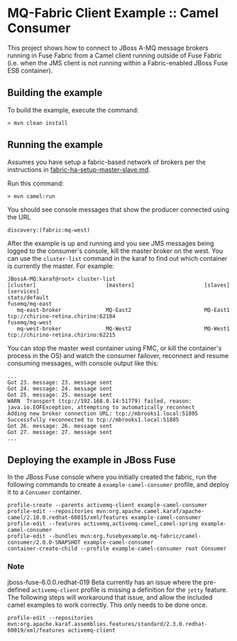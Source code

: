 MQ-Fabric Client Example :: Camel Consumer
===========================================

This project shows how to connect to JBoss A-MQ message brokers running in Fuse
Fabric from a Camel client running outside of Fuse Fabric (i.e. when the JMS
client is not running within a Fabric-enabled JBoss Fuse ESB container).

Building the example
--------------------

To build the example, execute the command: 

	> mvn clean install

Running the example
-------------------

Assumes you have setup a fabric-based network of brokers per the instructions in
[fabric-ha-setup-master-slave.md](./docs/fabric-ha-setup-master-slave.md).

Run this command:

	> mvn camel:run

You should see console messages that show the producer connected using the URL

	discovery:(fabric:mq-west)

<!-- 
  Another way to figure out which container is currently the master is to
  inspect the logs:

  cat instances/MQ-West1/data/log/karaf.log | grep mq-fabric
-->

After the example is up and running and you see JMS messages being logged to the
consumer's console, kill the master broker on the west. You can use the
`cluster-list` command in the karaf to find out which container is currently
the master. For example:

    JBossA-MQ:karaf@root> cluster-list 
    [cluster]                      [masters]                      [slaves]                       [services]
    stats/default                                                                                
    fusemq/mq-east                                                                               
       mq-east-broker              MQ-East2                       MQ-East1                       tcp://chirino-retina.chirino:62184
    fusemq/mq-west                                                                               
       mq-west-broker              MQ-West2                       MQ-West1                       tcp://chirino-retina.chirino:62215

You can stop the master west container using FMC, or kill the container's process
in the OS) and watch the consumer failover, reconnect and resume consuming
messages, with console output like this:

    ...
    Got 23. message: 23. message sent
    Got 24. message: 24. message sent
    Got 25. message: 25. message sent
    WARN  Transport (tcp://192.168.0.14:51779) failed, reason:  java.io.EOFException, attempting to automatically reconnect
    Adding new broker connection URL: tcp://mbrooks1.local:51805
    Successfully reconnected to tcp://mbrooks1.local:51805
    Got 26. message: 26. message sent
    Got 27. message: 27. message sent
    ...

Deploying the example in JBoss Fuse
-----------------------------------

In the JBoss Fuse console where you initially created the fabric, run the
following commands to create a `example-camel-consumer` profile, and deploy
it to a `Consumer` container.

    profile-create --parents activemq-client example-camel-consumer
    profile-edit --repositories mvn:org.apache.camel.karaf/apache-camel/2.10.0.redhat-60015/xml/features example-camel-consumer
    profile-edit --features activemq,activemq-camel,camel-spring example-camel-consumer
    profile-edit --bundles mvn:org.fusebyexample.mq-fabric/camel-consumer/2.0.0-SNAPSHOT example-camel-consumer
    container-create-child --profile example-camel-consumer root Consumer

### Note
jboss-fuse-6.0.0.redhat-019 Beta currently has an issue where the pre-defined
`activemq-client` profile is missing a definition for the `jetty` feature.
The following steps will workaround that issue, and allow the included camel
examples to work correctly. This only needs to be done once.

    profile-edit --repositories mvn:org.apache.karaf.assemblies.features/standard/2.3.0.redhat-60019/xml/features activemq-client